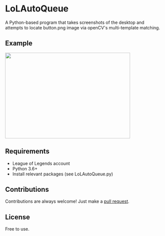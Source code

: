 # LoLAutoQueue
A Python-based program that takes screenshots of the desktop and attempts to locate button.png image via openCV's multi-template matching. 
## Example
<img src="https://i.imgur.com/apMBdqn.png" width="403px" height="276px" w/>

## Requirements
* League of Legends account
* Python 3.6+
* Install relevant packages (see LoLAutoQueue.py)
## Contributions
Contributions are always welcome!
Just make a [pull request](../../pulls).
## License
Free to use.

